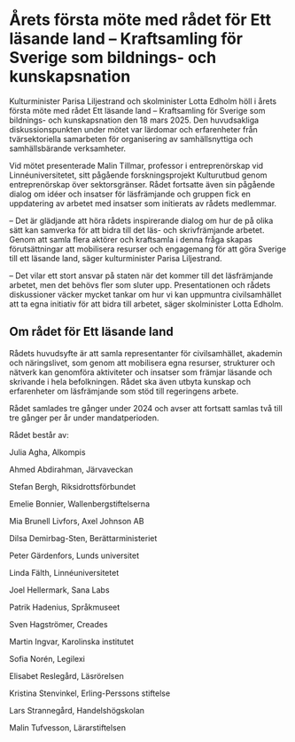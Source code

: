 # Årets första möte med rådet för Ett läsande land – Kraftsamling för Sverige som bildnings- och kunskapsnation

Kulturminister Parisa Liljestrand och skolminister Lotta Edholm höll i årets första möte med rådet Ett läsande land – Kraftsamling för Sverige som bildnings- och kunskapsnation den 18 mars 2025. Den huvudsakliga diskussionspunkten under mötet var lärdomar och erfarenheter från tvärsektoriella samarbeten för organisering av samhällsnyttiga och samhällsbärande verksamheter.

Vid mötet presenterade Malin Tillmar, professor i entreprenörskap vid Linnéuniversitetet, sitt pågående forskningsprojekt Kulturutbud genom entreprenörskap över sektorsgränser. Rådet fortsatte även sin pågående dialog om idéer och insatser för läsfrämjande och gruppen fick en uppdatering av arbetet med insatser som initierats av rådets medlemmar.

– Det är glädjande att höra rådets inspirerande dialog om hur de på olika sätt kan samverka för att bidra till det läs- och skrivfrämjande arbetet. Genom att samla flera aktörer och kraftsamla i denna fråga skapas förutsättningar att mobilisera resurser och engagemang för att göra Sverige till ett läsande land, säger kulturminister Parisa Liljestrand.

– Det vilar ett stort ansvar på staten när det kommer till det läsfrämjande arbetet, men det behövs fler som sluter upp. Presentationen och rådets diskussioner väcker mycket tankar om hur vi kan uppmuntra civilsamhället att ta egna initiativ för att bidra till arbetet, säger skolminister Lotta Edholm.

## Om rådet för Ett läsande land

Rådets huvudsyfte är att samla representanter för civilsamhället, akademin och näringslivet, som genom att mobilisera egna resurser, strukturer och nätverk kan genomföra aktiviteter och insatser som främjar läsande och skrivande i hela befolkningen. Rådet ska även utbyta kunskap och erfarenheter om läsfrämjande som stöd till regeringens arbete.

Rådet samlades tre gånger under 2024 och avser att fortsatt samlas två till tre gånger per år under mandatperioden.

Rådet består av:

Julia Agha, Alkompis

Ahmed Abdirahman, Järvaveckan

Stefan Bergh, Riksidrottsförbundet

Emelie Bonnier, Wallenbergstiftelserna

Mia Brunell Livfors, Axel Johnson AB

Dilsa Demirbag-Sten, Berättarministeriet

Peter Gärdenfors, Lunds universitet

Linda Fälth, Linnéuniversitetet

Joel Hellermark, Sana Labs

Patrik Hadenius, Språkmuseet

Sven Hagströmer, Creades

Martin Ingvar, Karolinska institutet

Sofia Norén, Legilexi

Elisabet Reslegård, Läsrörelsen

Kristina Stenvinkel, Erling-Perssons stiftelse

Lars Strannegård, Handelshögskolan

Malin Tufvesson, Lärarstiftelsen
